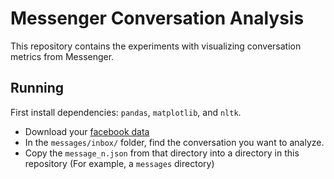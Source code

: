 # Messenger Conversation Analysis
This repository contains the experiments with visualizing conversation metrics from Messenger.
## Running
First install dependencies: `pandas`, `matplotlib`, and `nltk`.
* Download your [facebook data](https://www.facebook.com/dyi/)
* In the `messages/inbox/` folder, find the conversation you want to analyze.
* Copy the `message_n.json` from that directory into a directory in this repository (For example, a `messages` directory)